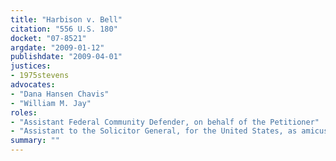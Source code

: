 ```yaml
---
title: "Harbison v. Bell"
citation: "556 U.S. 180"
docket: "07-8521"
argdate: "2009-01-12"
publishdate: "2009-04-01"
justices:
- 1975stevens
advocates:
- "Dana Hansen Chavis"
- "William M. Jay"
roles:
- "Assistant Federal Community Defender, on behalf of the Petitioner"
- "Assistant to the Solicitor General, for the United States, as amicus curiae, supporting the judgment below"
summary: ""
---
```


